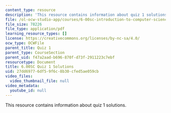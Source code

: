 ```yaml
---
content_type: resource
description: 'This resource contains information about quiz 1 solutions. '
file: /ol-ocw-studio-app/courses/6-00sc-introduction-to-computer-science-and-programming-spring-2011/27dd69776df59f6c8b30cfed5ae059cb_MIT6_00SCS11_q1_soln.pdf
file_size: 78226
file_type: application/pdf
learning_resource_types: []
license: https://creativecommons.org/licenses/by-nc-sa/4.0/
ocw_type: OCWFile
parent_title: Quiz 1
parent_type: CourseSection
parent_uid: f47a2aad-b696-870f-d73f-2911223c7ebf
resourcetype: Document
title: 6.00SC Quiz 1 Solutions
uid: 27dd6977-6df5-9f6c-8b30-cfed5ae059cb
video_files:
  video_thumbnail_file: null
video_metadata:
  youtube_id: null
---
```

This resource contains information about quiz 1 solutions. 